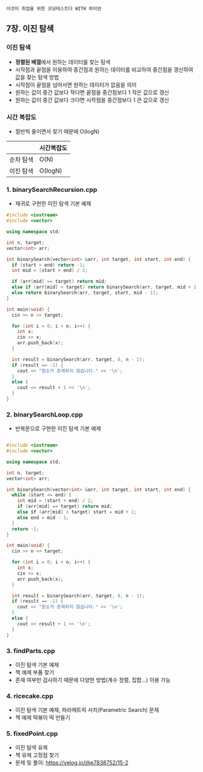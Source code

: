 `이것이 취업을 위한 코딩테스트다 WITH 파이썬`

## 7장. 이진 탐색
### 이진 탐색
- **정렬된 배열**에서 원하는 데이터를 찾는 탐색
- 시작점과 끝점을 이용하여 중간점과 원하는 데이터를 비교하여 중간점을 갱신하여 값을 찾는 탐색 방법
- 시작점이 끝점을 넘어서면 원하는 데이터가 없음을 의미
- 원하는 값이 중간 값보다 작다면 끝점을 중간점보다 1 작은 값으로 갱신
- 원하는 값이 중간 값보다 크다면 시작점을 중간점보다 1 큰 값으로 갱신

### 시간 복잡도
- 절반씩 줄이면서 찾기 때문에 O(logN)
  
||시간복잡도|
|------|---|
|순차 탐색|O(N)|
|이진 탐색|O(logN)|


### 1. binarySearchRecursion.cpp
- 재귀로 구현한 이진 탐색 기본 예제
```cpp
#include <iostream>
#include <vector>

using namespace std;

int n, target;
vector<int> arr;

int binarySearch(vector<int> &arr, int target, int start, int end) {
  if (start > end) return -1;
  int mid = (start + end) / 2;

  if (arr[mid] == target) return mid;
  else if (arr[mid] < target) return binarySearch(arr, target, mid + 1, end);
  else return binarySearch(arr, target, start, mid - 1);
}

int main(void) {
  cin >> n >> target;

  for (int i = 0; i < n; i++) {
    int x;
    cin >> x;
    arr.push_back(x);
  }

  int result = binarySearch(arr, target, 0, n - 1);
  if (result == -1) {
    cout << "원소가 존재하지 않습니다." << '\n';
  }
  else {
    cout << result + 1 << '\n';
  }
}
```
### 2. binarySearchLoop.cpp
- 반복문으로 구현한 이진 탐색 기본 예제

```cpp

#include <iostream>
#include <vector>

using namespace std;

int n, target;
vector<int> arr;

int binarySearch(vector<int> &arr, int target, int start, int end) {
  while (start <= end) {
    int mid = (start + end) / 2;
    if (arr[mid] == target) return mid;
    else if (arr[mid] < target) start = mid + 1;
    else end = mid - 1;
  }
  return -1;
}

int main(void) {
  cin >> n >> target;

  for (int i = 0; i < n; i++) {
    int x;
    cin >> x;
    arr.push_back(x);
  }

  int result = binarySearch(arr, target, 0, n - 1);
  if (result == -1) {
    cout << "원소가 존재하지 않습니다." << '\n';
  }
  else {
    cout << result + 1 << '\n';
  }
}
```

### 3. findParts.cpp
- 이진 탐색 기본 예제
- 책 예제 부품 찾기
- 존재 여부만 검사하기 때문에 다양한 방법(계수 정렬, 집합...) 이용 가능

### 4. ricecake.cpp
- 이진 탐색 기본 예제, 파라메트릭 서치(Parametric Search) 문제
- 책 예제 떡볶이 떡 만들기

### 5. fixedPoint.cpp
- 이진 탐색 유제
- 책 유제 고정점 찾기
- 문제 및 풀이: https://velog.io/@e7838752/15-2